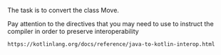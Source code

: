 The task is to convert the class Move.

Pay attention to the directives that you may need to use to instruct the compiler
in order to preserve interoperability

`https://kotlinlang.org/docs/reference/java-to-kotlin-interop.html`